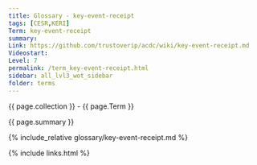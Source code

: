 ```yaml
---
title: Glossary - key-event-receipt
tags: [CESR,KERI]
Term: key-event-receipt
summary: 
Link: https://github.com/trustoverip/acdc/wiki/key-event-receipt.md
Videostart: 
Level: 7
permalink: /term_key-event-receipt.html
sidebar: all_lvl3_wot_sidebar
folder: terms
---
```


{{ page.collection }} - {{ page.Term }}

   {{ page.summary }}

{% include_relative glossary/key-event-receipt.md %}

 {% include links.html %} 
